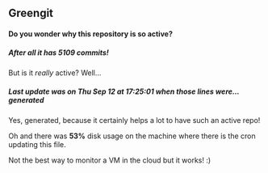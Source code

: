 ## Greengit

#### Do you wonder why this repository is so active?

##### After all it has 5109 commits!

But is it *really* active? Well...

##### Last update was on Thu Sep 12 at 17:25:01 when those lines were... generated

Yes, generated, because it certainly helps a lot to have such an active repo!

Oh and there was **53%** disk usage on the machine
where there is the cron updating this file.

Not the best way to monitor a VM in the cloud but it works! :)
